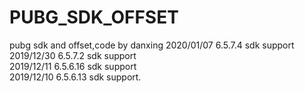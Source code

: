 # PUBG_SDK_OFFSET
pubg sdk and offset,code by danxing
2020/01/07 6.5.7.4 sdk support <br>
2019/12/30 6.5.7.2 sdk support <br>
2019/12/11 6.5.6.16 sdk support <br>
2019/12/10 6.5.6.13 sdk support. 
